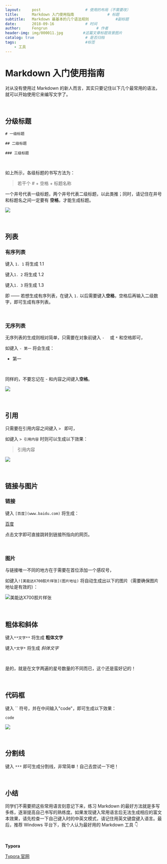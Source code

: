 ```yaml
---
layout:     post                    # 使用的布局（不需要改）
title:      Markdown 入门使用指南               # 标题 
subtitle:   Markdown 最基本的几个语法规则            #副标题
date:       2018-09-16              # 时间
author:     Fengrun                      # 作者
header-img: img/000011.jpg         #这篇文章标题背景图片
catalog: true                       # 是否归档
tags:                               #标签
    - 工具
---
```

# Markdown 入门使用指南

对从没有使用过 Markdown 的新人而言，其实只要记住以下几个最常用的语法，就可以开始使用它来编写文字了。

<br/>

## 分级标题

`# 一级标题`

`## 二级标题`

`### 三级标题`

<br/>

如上所示，各级标题的书写方法为：

> 若干个 # + 空格 + 标题名称

一个井号代表一级标题，两个井号代表二级标题，以此类推；同时，请记住在井号和标题名之间一定要有 **空格**，才能生成标题。

![](https://cdn.sspai.com/attachment/origin/2014/04/15/69492.jpg?imageView2/2/w/1120/q/90/interlace/1/ignore-error/1)

<br/>

## 列表

### 有序列表

键入 `1. 1`  将生成 1.1

键入`1. 2` 将生成 1.2

键入`1. 3` 将生成 1.3

即 —— 若想生成有序列表，在键入 `1.` 以后需要键入**空格**，空格后再输入二级数字，即可生成有序列表。

<br/>

### 无序列表

无序列表的生成则相对简单，只需要在对象前键入 `-  ` 或 `*` 和空格即可，

如键入 `- 第一` 将会生成：

- 第一

<br/>

同样的，不要忘记在 - 和内容之间键入**空格**。

![](https://cdn.sspai.com/attachment/origin/2014/04/15/69493.jpg?imageView2/2/w/1120/q/90/interlace/1/ignore-error/1)

<br/>

## 引用

只需要在引用内容之间键入 `> ` 即可，

如键入 `> 引用内容` 时则可以生成以下效果：

> 引用内容

![](https://cdn.sspai.com/attachment/origin/2014/04/15/69494.jpg?imageView2/2/w/1120/q/90/interlace/1/ignore-error/1)

<br/>

## 链接与图片

### 链接

键入 `[百度](www.baidu.com)` 将生成：

[百度](https://www.baidu.com/)

点击文字即可直接跳转到链接所指向的网页。

<br/>

### 图片

与链接唯一不同的地方在于需要在首位添加一个感叹号，

如键入`![美能达X700胶片样张](图片地址)` 将自动生成出以下的图片（需要确保图片地址是有效的）：

![美能达X700胶片样张](http://imglf4.nosdn0.126.net/img/TVFhY3grTFlUU1k5cVhZMVhlTkU2dVd0UlpjU2xaclkwM0IxYjg5OE5DSVVwaWl3UjZnbm9BPT0.jpg?imageView&thumbnail=3000y1992&type=jpg&quality=96&stripmeta=0&type=jpg)

<br/>

## 粗体和斜体

键入`**文字**` 将生成 **粗体文字**

键入`*文字*` 将生成 *斜体文字*

<br/>

是的，就是在文字两遍的星号数量的不同而已，这个还是蛮好记的！

<br/>

## 代码框

键入 `` 符号，并在中间输入"code"，即可生成以下效果：

`code`

![](https://cdn.sspai.com/attachment/origin/2014/04/15/69496.jpg?imageView2/2/w/1120/q/90/interlace/1/ignore-error/1)

<br/>

## 分割线

键入 `***` 即可生成分割线，非常简单！自己去尝试一下吧！

<br/>

## 小结

同学们不需要把这些常用语言刻意记下来，练习 Markdown 的最好方法就是多写多练，逐渐提高自己书写的熟练度。如果发现键入常用语言后无法生成相应的富文本效果，请先检查一下自己键入时的中英文模式，请记住用英文键盘键入语言。最后，推荐 Windows 平台下，我个人认为最好用的 Markdown 工具 👇

<br/>

**Typora**

[Typora 官网](https://typora.io/)
